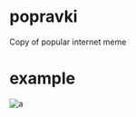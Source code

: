 # popravki
Copy of popular internet meme
# example
![a]([https://gyazo.com/c9b76eb4e71690707372b0657a71d95f](https://gyazo.com/c9b76eb4e71690707372b0657a71d95f))
